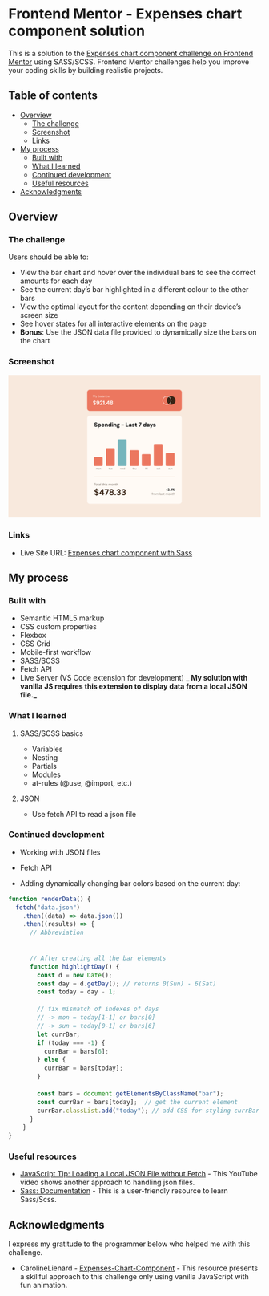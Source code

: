 # Frontend Mentor - Expenses chart component solution

This is a solution to the [Expenses chart component challenge on Frontend Mentor](https://www.frontendmentor.io/challenges/expenses-chart-component-e7yJBUdjwt) using SASS/SCSS. Frontend Mentor challenges help you improve your coding skills by building realistic projects.

## Table of contents

- [Overview](#overview)
  - [The challenge](#the-challenge)
  - [Screenshot](#screenshot)
  - [Links](#links)
- [My process](#my-process)
  - [Built with](#built-with)
  - [What I learned](#what-i-learned)
  - [Continued development](#continued-development)
  - [Useful resources](#useful-resources)
- [Acknowledgments](#acknowledgments)

## Overview

### The challenge

Users should be able to:

- View the bar chart and hover over the individual bars to see the correct amounts for each day
- See the current day’s bar highlighted in a different colour to the other bars
- View the optimal layout for the content depending on their device’s screen size
- See hover states for all interactive elements on the page
- **Bonus**: Use the JSON data file provided to dynamically size the bars on the chart

### Screenshot

![desktop-expenses-chart-component-with-sass](./solution/desktop-expenses-chart-component-with-sass.png)

### Links

- Live Site URL: [Expenses chart component with Sass](https://tsune-web.github.io/FM-expenses-chart-component-with-Sass/)

## My process

### Built with

- Semantic HTML5 markup
- CSS custom properties
- Flexbox
- CSS Grid
- Mobile-first workflow
- SASS/SCSS
- Fetch API
- Live Server (VS Code extension for development)
  **_ My solution with vanilla JS requires this extension to display data from a local JSON file._**

### What I learned

1. SASS/SCSS basics

   - Variables
   - Nesting
   - Partials
   - Modules
   - at-rules (@use, @import, etc.)

2. JSON
   - Use fetch API to read a json file

### Continued development

- Working with JSON files
- Fetch API

- Adding dynamically changing bar colors based on the current day:

```js
function renderData() {
  fetch("data.json")
    .then((data) => data.json())
    .then((results) => {
      // Abbreviation


      // After creating all the bar elements
      function highlightDay() {
        const d = new Date();
        const day = d.getDay(); // returns 0(Sun) - 6(Sat)
        const today = day - 1;

        // fix mismatch of indexes of days
        // -> mon = today[1-1] or bars[0]
        // -> sun = today[0-1] or bars[6]
        let currBar;
        if (today === -1) {
          currBar = bars[6];
        } else {
          currBar = bars[today];
        }

        const bars = document.getElementsByClassName("bar");
        const currBar = bars[today];  // get the current element
        currBar.classList.add("today"); // add CSS for styling currBar
      }
    }
}
```

### Useful resources

- [JavaScript Tip: Loading a Local JSON File without Fetch](https://www.youtube.com/watch?v=Z92PqSyUBSI) - This YouTube video shows another approach to handling json files.
- [Sass: Documentation](https://sass-lang.com/documentation/) - This is a user-friendly resource to learn Sass/Scss.

## Acknowledgments

I express my gratitude to the programmer below who helped me with this challenge.

- CarolineLienard - [Expenses-Chart-Component](https://github.com/CarolineLienard/Expenses-Chart-Component) - This resource presents a skillful approach to this challenge only using vanilla JavaScript with fun animation.
